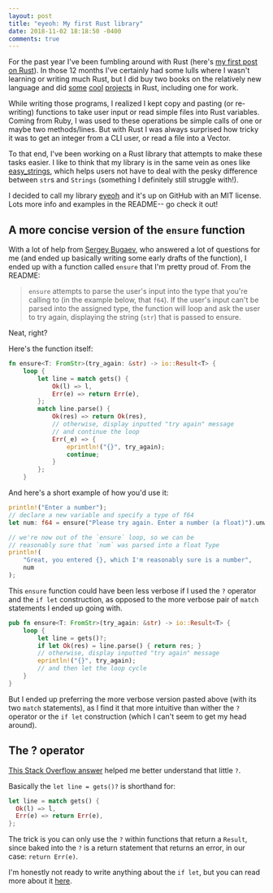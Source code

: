 ```yaml
---
layout: post
title: "eyeoh: My first Rust library"
date: 2018-11-02 18:18:50 -0400
comments: true
---
```


For the past year I've been fumbling around with Rust (here's [my first post on Rust](https://sts10.github.io/2017/11/18/trying-go-and-rust.html)). In those 12 months I've certainly had some lulls where I wasn't learning or writing much Rust, but I did buy two books on the relatively new language and did [some](https://sts10.github.io/2018/05/05/compound-passphrase-list-safety-checker.html) [cool](https://sts10.github.io/2018/05/31/1password-cracking-challenge.html) [projects](https://github.com/sts10/family_gift_list_maker) in Rust, including one for work.

While writing those programs, I realized I kept copy and pasting (or re-writing) functions to take user input or read simple files into Rust variables. Coming from Ruby, I was used to these operations be simple calls of one or maybe two methods/lines. But with Rust I was always surprised how tricky it was to get an integer from a CLI user, or read a file into a Vector. 

To that end, I've been working on a Rust library that attempts to make these tasks easier. I like to think that my library is in the same vein as ones like [easy_strings](https://github.com/Storyyeller/easy_strings), which helps users not have to deal with the pesky difference between `str`s and `Strings` (something I definitely still struggle with!). 

I decided to call my library [eyeoh](https://github.com/sts10/eyeoh) and it's up on GitHub with an MIT license. Lots more info and examples in the README-- go check it out!


## A more concise version of the `ensure` function

With a lot of help from [Sergey Bugaev](https://mastodon.technology/@bugaevc), who answered a lot of questions for me (and ended up basically writing some early drafts of the function), I ended up with a function called `ensure` that I'm pretty proud of. From the README:

> `ensure` attempts to parse the user's input into the type that you're calling to (in the example below, that `f64`). If the user's input can't be parsed into the assigned type, the function will loop and ask the user to try again, displaying the string (`str`) that is passed to ensure.

Neat, right?

Here's the function itself:

```rust
fn ensure<T: FromStr>(try_again: &str) -> io::Result<T> {
    loop {
        let line = match gets() {
            Ok(l) => l,
            Err(e) => return Err(e),
        };
        match line.parse() {
            Ok(res) => return Ok(res),
            // otherwise, display inputted "try again" message
            // and continue the loop
            Err(_e) => {
                eprintln!("{}", try_again);
                continue;
            }
        };
    }
```

And here's a short example of how you'd use it:

```rust
println!("Enter a number");
// declare a new variable and specify a type of f64
let num: f64 = ensure("Please try again. Enter a number (a float)").unwrap();

// we're now out of the `ensure` loop, so we can be 
// reasonably sure that `num` was parsed into a float Type
println!(
    "Great, you entered {}, which I'm reasonably sure is a number",
    num
);
```



This `ensure` function could have been less verbose if I used the `?` operator and the `if let` construction, as opposed to the more verbose pair of `match` statements I ended up going with. 

```rust
pub fn ensure<T: FromStr>(try_again: &str) -> io::Result<T> {
    loop {
        let line = gets()?;
        if let Ok(res) = line.parse() { return res; }
        // otherwise, display inputted "try again" message
        eprintln!("{}", try_again);
        // and then let the loop cycle
    }
}

```

But I ended up preferring the more verbose version pasted above (with its two `match` statements), as I find it that more intuitive than wither the `?` operator or the `if let` construction (which I can't seem to get my head around).

## The ? operator

[This Stack Overflow answer](https://stackoverflow.com/a/42921174) helped me better understand that little `?`. 

Basically the `let line = gets()?` is shorthand for:

```rust
let line = match gets() {
  Ok(l) => l,
  Err(e) => return Err(e),
};
```

The trick is you can only use the `?` within functions that return a `Result`, since baked into the `?` is a return statement that returns an error, in our case: `return Err(e)`.

I'm honestly not ready to write anything about the `if let`, but you can read more about it [here](https://doc.rust-lang.org/rust-by-example/flow_control/if_let.html).
